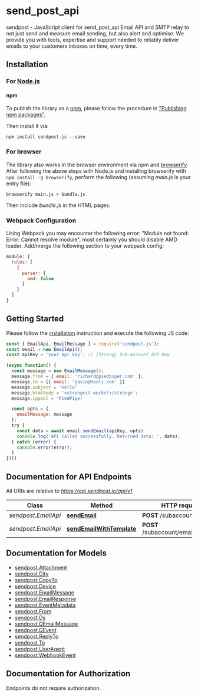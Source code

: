 # send_post_api

sendpost - JavaScript client for send_post_api
Email API and SMTP relay to not just send and measure email sending, but also alert and optimise. We provide you with tools, expertise and support needed to reliably deliver emails to your customers inboxes on time, every time.

## Installation

### For [Node.js](https://nodejs.org/)

#### npm

To publish the library as a [npm](https://www.npmjs.com/), please follow the procedure in ["Publishing npm packages"](https://docs.npmjs.com/getting-started/publishing-npm-packages).

Then install it via:

```shell
npm install sendpost-js --save
```

### For browser

The library also works in the browser environment via npm and [browserify](http://browserify.org/). After following
the above steps with Node.js and installing browserify with `npm install -g browserify`,
perform the following (assuming *main.js* is your entry file):

```shell
browserify main.js > bundle.js
```

Then include *bundle.js* in the HTML pages.

### Webpack Configuration

Using Webpack you may encounter the following error: "Module not found: Error:
Cannot resolve module", most certainly you should disable AMD loader. Add/merge
the following section to your webpack config:

```javascript
module: {
  rules: [
    {
      parser: {
        amd: false
      }
    }
  ]
}
```

## Getting Started

Please follow the [installation](#installation) instruction and execute the following JS code:

```javascript
const { EmailApi, EmailMessage } = require('sendpost-js');
const email = new EmailApi();
const apiKey = 'your_api_key'; // {String} Sub-Account API Key

(async function() {
  const message = new EmailMessage();
  message.from = { email: 'richard@piedpiper.com' };
  message.to = [{ email: 'gavin@hooli.com' }]
  message.subject = 'Hello'
  message.htmlBody = '<strong>it works!</strong>';
  message.ippool = 'PiedPiper'

  const opts = {
    emailMessage: message
  };
  try {
    const data = await email.sendEmail(apiKey, opts)
    console.log('API called successfully. Returned data: ', data);
  } catch (error) {
    console.error(error);
  }
})()


```

## Documentation for API Endpoints

All URIs are relative to *https://api.sendpost.io/api/v1*

Class | Method | HTTP request | Description
------------ | ------------- | ------------- | -------------
*sendpost.EmailApi* | [**sendEmail**](docs/EmailApi.md#sendEmail) | **POST** /subaccount/email/ | 
*sendpost.EmailApi* | [**sendEmailWithTemplate**](docs/EmailApi.md#sendEmailWithTemplate) | **POST** /subaccount/email/template | 


## Documentation for Models

 - [sendpost.Attachment](docs/Attachment.md)
 - [sendpost.City](docs/City.md)
 - [sendpost.CopyTo](docs/CopyTo.md)
 - [sendpost.Device](docs/Device.md)
 - [sendpost.EmailMessage](docs/EmailMessage.md)
 - [sendpost.EmailResponse](docs/EmailResponse.md)
 - [sendpost.EventMetadata](docs/EventMetadata.md)
 - [sendpost.From](docs/From.md)
 - [sendpost.Os](docs/Os.md)
 - [sendpost.QEmailMessage](docs/QEmailMessage.md)
 - [sendpost.QEvent](docs/QEvent.md)
 - [sendpost.ReplyTo](docs/ReplyTo.md)
 - [sendpost.To](docs/To.md)
 - [sendpost.UserAgent](docs/UserAgent.md)
 - [sendpost.WebhookEvent](docs/WebhookEvent.md)


## Documentation for Authorization

Endpoints do not require authorization.

